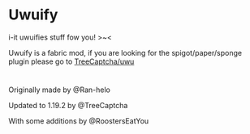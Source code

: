 # Uwuify
i-it uwuifies stuff fow you! >~<

Uwuify is a fabric mod, if you are looking for the spigot/paper/sponge plugin please go to [TreeCaptcha/uwu](https://github.com/treecaptcha/uwu)

#

Originally made by @Ran-helo

Updated to 1.19.2 by @TreeCaptcha

With some additions by @RoostersEatYou
